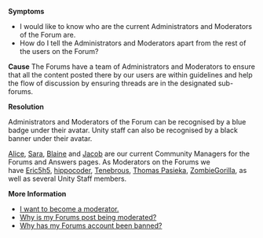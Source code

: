 
        

**Symptoms** 

*   I would like to know who are the current Administrators and Moderators of the Forum are.
*   How do I tell the Administrators and Moderators apart from the rest of the users on the Forum?

**Cause** The Forums have a team of Administrators and Moderators to ensure that all the content posted there by our users are within guidelines and help the flow of discussion by ensuring threads are in the designated sub-forums.

**Resolution** 

Administrators and Moderators of the Forum can be recognised by a blue badge under their avatar. Unity staff can also be recognised by a black banner under their avatar.

[Alice](http://forum.unity3d.com/members/aliceingameland.1102772/), [Sara](http://forum.unity3d.com/members/saracecilia.654354/), [Blaine](https://forum.unity3d.com/members/buhlaine.1051746/) and [Jacob](https://forum.unity3d.com/members/jacob_unity.1249833/) are our current Community Managers for the Forums and Answers pages. As Moderators on the Forums we have [Eric5h5](http://forum.unity3d.com/members/eric5h5.819/), [hippocoder](http://forum.unity3d.com/members/hippocoder.17948/), [Tenebrous](http://forum.unity3d.com/members/tenebrous.55259/), [Thomas Pasieka](http://forum.unity3d.com/members/thomas-pasieka.334/), [ZombieGorilla](https://forum.unity3d.com/members/zombiegorilla.105706/), as well as several Unity Staff members.

**More Information** 

*   [I want to become a moderator.](/hc/en-us/articles/210036883-I-want-to-become-a-Moderator)
*   [Why is my Forums post being moderated?](/hc/en-us/articles/209622673-Why-is-my-Forums-post-being-moderated-)
*   [Why has my Forums account been banned?](/hc/en-us/articles/206081576-Why-has-my-Forums-account-been-banned-)

      